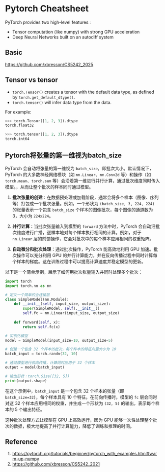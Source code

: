 # Pytorch Cheatsheet

PyTorch provides two high-level features : 

- Tensor computation (like numpy) with strong GPU acceleration
- Deep Neural Networks built on an autodiff system

## Basic 

https://github.com/xbresson/CS5242_2025

## Tensor vs tensor

- `torch.Tensor()` creates a tensor with the default data type, as defined by `torch.get_default_dtype()`.
- `torch.tensor()` will infer data type from the data.

For example:

```py
>>> torch.Tensor([1, 2, 3]).dtype
torch.float32

>>> torch.tensor([1, 2, 3]).dtype
torch.int64
```

## Pytorch将张量的第一维视为batch_size

PyTorch 会自动将张量的第一维视为 `batch_size`，即批次大小。默认情况下，PyTorch 的大多数神经网络模块（如 `nn.Linear`、`nn.Conv2d` 等）和操作（如 `torch.mean`、`torch.sum` 等）会沿着第一维进行并行计算，通过批次维度同时传入模型。，从而让整个批次的样本同时通过模型。

1. **批次张量的创建**：在数据预处理或加载阶段，通常会将多个样本（图像、序列等）打包成一个批次张量。例如，一个形状为 `(batch_size, 3, 224, 224)` 的张量表示一个包含 `batch_size` 个样本的图像批次，每个图像的通道数为 3，大小为 `224x224`。

2. **并行计算**：当批次张量输入到模型的 `forward` 方法中时，PyTorch 会自动沿批次维度进行广播，逐样本地对每个样本执行相同的计算。例如，对于 `nn.Linear` 层的前馈操作，它会对批次中的每个样本应用相同的权重矩阵。

3. **自动微分和批次处理**：通过批次操作，PyTorch 能高效地利用 GPU 加速。批次操作可以充分利用 GPU 的并行计算能力，并在反向传播过程中同时计算每个样本的梯度。这在训练过程中可以提高计算速度并稳定模型的更新。

以下是一个简单示例，展示了如何用批次张量输入并同时处理多个批次：

```python
import torch
import torch.nn as nn

# 定义一个简单的全连接层
class SimpleModel(nn.Module):
    def __init__(self, input_size, output_size):
        super(SimpleModel, self).__init__()
        self.fc = nn.Linear(input_size, output_size)
    
    def forward(self, x):
        return self.fc(x)

# 实例化模型
model = SimpleModel(input_size=10, output_size=5)

# 创建一个包含 32 个样本的批次，每个样本的特征向量大小为 10
batch_input = torch.randn(32, 10)

# 通过模型进行前向传播，计算同时应用于 32 个样本
output = model(batch_input)

# 输出形状：torch.Size([32, 5])
print(output.shape)
```

在这个示例中，`batch_input` 是一个包含 32 个样本的张量（即 `batch_size=32`），每个样本具有 10 个特征。在前向传播时，模型的 `fc` 层会同时对这 32 个样本应用相同的权重，并生成一个形状为 `(32, 5)` 的输出，表示每个样本的 5 个输出特征。

这种批次处理方式让模型在 GPU 上高效运行，因为 GPU 能够一次性处理整个批次的数据，极大地提高了并行计算能力，降低了训练和推理的时间。

## Reference

1. https://pytorch.org/tutorials/beginner/pytorch_with_examples.html#warm-up-numpy
2. https://github.com/xbresson/CS5242_2021